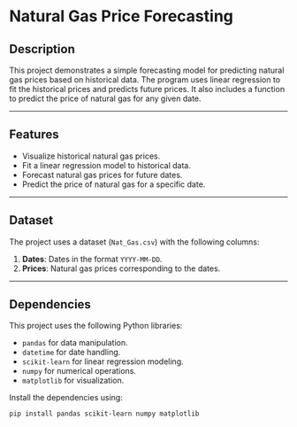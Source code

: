# Natural Gas Price Forecasting

## **Description**
This project demonstrates a simple forecasting model for predicting natural gas prices based on historical data. The program uses linear regression to fit the historical prices and predicts future prices. It also includes a function to predict the price of natural gas for any given date.

---

## **Features**
- Visualize historical natural gas prices.
- Fit a linear regression model to historical data.
- Forecast natural gas prices for future dates.
- Predict the price of natural gas for a specific date.

---

## **Dataset**
The project uses a dataset (`Nat_Gas.csv`) with the following columns:
1. **Dates**: Dates in the format `YYYY-MM-DD`.
2. **Prices**: Natural gas prices corresponding to the dates.

---

## **Dependencies**
This project uses the following Python libraries:
- `pandas` for data manipulation.
- `datetime` for date handling.
- `scikit-learn` for linear regression modeling.
- `numpy` for numerical operations.
- `matplotlib` for visualization.

Install the dependencies using:
```bash
pip install pandas scikit-learn numpy matplotlib
